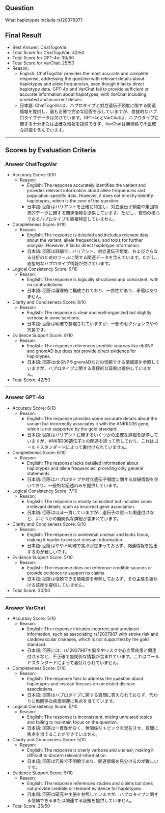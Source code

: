 ## Question

What haplotypes include rs12037987?

## Final Result

- Best Answer: ChatTogoVar
- Total Score for ChatTogoVar: 42/50
- Total Score for GPT-4o: 30/50
- Total Score for VarChat: 25/50
- Reason:
  - English: ChatTogoVar provides the most accurate and complete response, addressing the question with relevant details about haplotypes and allele frequencies, even though it lacks direct haplotype data. GPT-4o and VarChat fail to provide sufficient or accurate information about haplotypes, with VarChat including unrelated and incorrect details.
  - 日本語: ChatTogoVarは、ハプロタイプと対立遺伝子頻度に関する関連情報を提供し、最も正確で完全な回答を示していますが、直接的なハプロタイプデータは欠けています。GPT-4oとVarChatは、ハプロタイプに関する十分または正確な情報を提供できず、VarChatは無関係で不正確な詳細を含んでいます。

---

## Scores by Evaluation Criteria

### Answer ChatTogoVar
- Accuracy Score: 9/10
  - Reason: 
    - English: The response accurately identifies the variant and provides relevant information about allele frequencies and population-specific data. However, it does not directly identify haplotypes, which is the core of the question.
    - 日本語: 回答はバリアントを正確に特定し、対立遺伝子頻度や集団特異的データに関する関連情報を提供しています。ただし、質問の核心であるハプロタイプを直接特定していません。
- Completeness Score: 8/10
  - Reason: 
    - English: The response is detailed and includes relevant data about the variant, allele frequencies, and tools for further analysis. However, it lacks direct haplotype information.
    - 日本語: 回答は詳細で、バリアント、対立遺伝子頻度、およびさらなる分析のためのツールに関する関連データを含んでいます。ただし、直接的なハプロタイプ情報が欠けています。
- Logical Consistency Score: 9/10
  - Reason: 
    - English: The response is logically structured and consistent, with no contradictions.
    - 日本語: 回答は論理的に構成されており、一貫性があり、矛盾はありません。
- Clarity and Conciseness Score: 8/10
  - Reason: 
    - English: The response is clear and well-organized but slightly verbose in some sections.
    - 日本語: 回答は明確で整理されていますが、一部のセクションでやや冗長です。
- Evidence Support Score: 8/10
  - Reason: 
    - English: The response references credible sources like dbSNP and gnomAD but does not provide direct evidence for haplotypes.
    - 日本語: 回答はdbSNPやgnomADなどの信頼できる情報源を参照していますが、ハプロタイプに関する直接的な証拠は提供していません。
- Total Score: 42/50

---

### Answer GPT-4o
- Accuracy Score: 6/10
  - Reason: 
    - English: The response provides some accurate details about the variant but incorrectly associates it with the ANKRD36 gene, which is not supported by the gold standard.
    - 日本語: 回答はバリアントに関するいくつかの正確な詳細を提供していますが、ANKRD36遺伝子との関連を誤って示しており、これはゴールドスタンダードによって裏付けられていません。
- Completeness Score: 6/10
  - Reason: 
    - English: The response lacks detailed information about haplotypes and allele frequencies, providing only general statements.
    - 日本語: 回答はハプロタイプや対立遺伝子頻度に関する詳細情報を欠いており、一般的な記述のみを提供しています。
- Logical Consistency Score: 7/10
  - Reason: 
    - English: The response is mostly consistent but includes some irrelevant details, such as incorrect gene association.
    - 日本語: 回答はほぼ一貫していますが、遺伝子の誤った関連付けなど、いくつかの無関係な詳細が含まれています。
- Clarity and Conciseness Score: 6/10
  - Reason: 
    - English: The response is somewhat unclear and lacks focus, making it harder to extract relevant information.
    - 日本語: 回答はやや不明瞭で焦点が定まっておらず、関連情報を抽出するのが難しいです。
- Evidence Support Score: 5/10
  - Reason: 
    - English: The response does not reference credible sources or provide evidence to support its claims.
    - 日本語: 回答は信頼できる情報源を参照しておらず、その主張を裏付ける証拠を提供していません。
- Total Score: 30/50

---

### Answer VarChat
- Accuracy Score: 5/10
  - Reason: 
    - English: The response includes incorrect and unrelated information, such as associating rs12037987 with stroke risk and cardiovascular diseases, which is not supported by the gold standard.
    - 日本語: 回答には、rs12037987を脳卒中リスクや心血管疾患と関連付けるなど、不正確で無関係な情報が含まれています。これはゴールドスタンダードによって裏付けられていません。
- Completeness Score: 5/10
  - Reason: 
    - English: The response fails to address the question about haplotypes and instead focuses on unrelated disease associations.
    - 日本語: 回答はハプロタイプに関する質問に答えられておらず、代わりに無関係な疾患関連に焦点を当てています。
- Logical Consistency Score: 5/10
  - Reason: 
    - English: The response is inconsistent, mixing unrelated topics and failing to maintain focus on the question.
    - 日本語: 回答は一貫性がなく、無関係なトピックを混在させ、質問に焦点を当てることができていません。
- Clarity and Conciseness Score: 5/10
  - Reason: 
    - English: The response is overly verbose and unclear, making it difficult to discern relevant information.
    - 日本語: 回答は冗長で不明瞭であり、関連情報を見分けるのが難しいです。
- Evidence Support Score: 5/10
  - Reason: 
    - English: The response references studies and claims but does not provide credible or relevant evidence for haplotypes.
    - 日本語: 回答は研究や主張を参照していますが、ハプロタイプに関する信頼できるまたは関連する証拠を提供していません。
- Total Score: 25/50